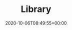 ---
title: "Library"
description: "CAE"
lead: "CAE Public Library"
date: 2020-10-06T08:49:55+00:00
lastmod: 2020-10-06T08:49:55+00:00
draft: false
images: []
url: "/en/library"
---